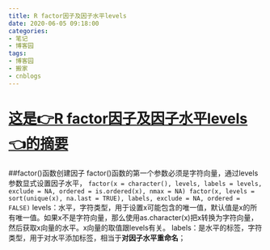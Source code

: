 ```yaml
---
title: R factor因子及因子水平levels
date: 2020-06-05 09:18:00
categories:
- 笔记
- 博客园
tags:
- 博客园
- 搬家
- cnblogs
---
```

# [这是👉R factor因子及因子水平levels👈的摘要](../../../../2020/06/05/cnblog_13050862/)
<!--more-->
##factor()函数创建因子 factor()函数的第一个参数必须是字符向量，通过levels参数显式设置因子水平， ``` factor(x =
character(), levels, labels = levels, exclude = NA, ordered = is.ordered(x),
nmax = NA) factor(x, levels = sort(unique(x), na.last = TRUE), labels, exclude
= NA, ordered = FALSE) ```
levels：水平，字符类型，用于设置x可能包含的唯一值，默认值是x的所有唯一值。如果x不是字符向量，那么使用as.character(x)把x转换为字符向量，然后获取x向量的水平。x向量的取值跟levels有关。
labels：是水平的标签，字符类型，用于对水平添加标签，相当于**对因子水平重命名**；


